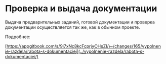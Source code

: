 # Проверка и выдача документации

Выдача предварительных заданий, готовой документации и проверка документации осуществляется так же, как в обычном проекте.

Подробнее:

[https://appgitbook.com/s/9i7xNc8kcFcprjyOHsZI/\~/changes/165/vypolnenie-razdela/rabota-s-dokumentaciei](../vypolnenie-razdela/rabota-s-dokumentaciei/)
